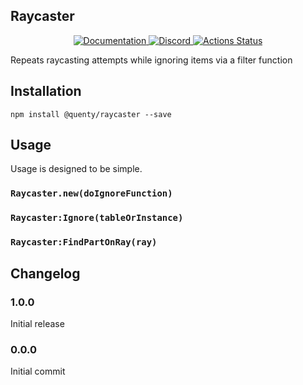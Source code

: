 ## Raycaster
<div align="center">
  <a href="http://quenty.github.io/api/">
    <img src="https://img.shields.io/badge/docs-website-green.svg" alt="Documentation" />
  </a>
  <a href="https://discord.gg/mhtGUS8">
    <img src="https://img.shields.io/badge/discord-nevermore-blue.svg" alt="Discord" />
  </a>
  <a href="https://github.com/Quenty/NevermoreEngine/actions">
    <img src="https://github.com/Quenty/NevermoreEngine/workflows/lint/badge.svg" alt="Actions Status" />
  </a>
</div>

Repeats raycasting attempts while ignoring items via a filter function

## Installation
```
npm install @quenty/raycaster --save
```

## Usage
Usage is designed to be simple.

### `Raycaster.new(doIgnoreFunction)`

### `Raycaster:Ignore(tableOrInstance)`

### `Raycaster:FindPartOnRay(ray)`


## Changelog

### 1.0.0
Initial release

### 0.0.0
Initial commit
